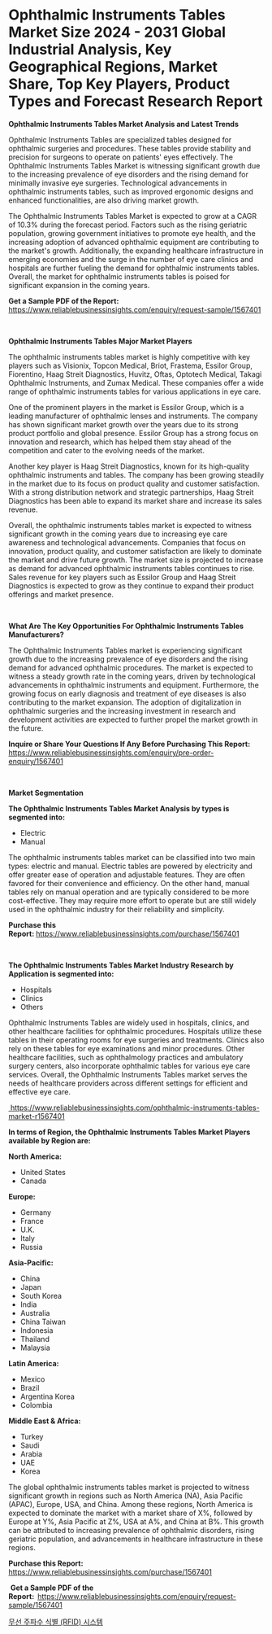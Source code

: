 <p><h1>Ophthalmic Instruments Tables Market Size 2024 - 2031 Global Industrial Analysis, Key Geographical Regions, Market Share, Top Key Players, Product Types and Forecast Research Report</h1></p><p><strong>Ophthalmic Instruments Tables Market Analysis and Latest Trends</strong></p>
<p><p>Ophthalmic Instruments Tables are specialized tables designed for ophthalmic surgeries and procedures. These tables provide stability and precision for surgeons to operate on patients' eyes effectively. The Ophthalmic Instruments Tables Market is witnessing significant growth due to the increasing prevalence of eye disorders and the rising demand for minimally invasive eye surgeries. Technological advancements in ophthalmic instruments tables, such as improved ergonomic designs and enhanced functionalities, are also driving market growth.</p><p>The Ophthalmic Instruments Tables Market is expected to grow at a CAGR of 10.3% during the forecast period. Factors such as the rising geriatric population, growing government initiatives to promote eye health, and the increasing adoption of advanced ophthalmic equipment are contributing to the market's growth. Additionally, the expanding healthcare infrastructure in emerging economies and the surge in the number of eye care clinics and hospitals are further fueling the demand for ophthalmic instruments tables. Overall, the market for ophthalmic instruments tables is poised for significant expansion in the coming years.</p></p>
<p><strong>Get a Sample PDF of the Report:&nbsp;</strong> <a href="https://www.reliablebusinessinsights.com/enquiry/request-sample/1567401">https://www.reliablebusinessinsights.com/enquiry/request-sample/1567401</a></p>
<p>&nbsp;</p>
<p><strong>Ophthalmic Instruments Tables Major Market Players</strong></p>
<p><p>The ophthalmic instruments tables market is highly competitive with key players such as Visionix, Topcon Medical, Briot, Frastema, Essilor Group, Fiorentino, Haag Streit Diagnostics, Huvitz, Oftas, Optotech Medical, Takagi Ophthalmic Instruments, and Zumax Medical. These companies offer a wide range of ophthalmic instruments tables for various applications in eye care. </p><p>One of the prominent players in the market is Essilor Group, which is a leading manufacturer of ophthalmic lenses and instruments. The company has shown significant market growth over the years due to its strong product portfolio and global presence. Essilor Group has a strong focus on innovation and research, which has helped them stay ahead of the competition and cater to the evolving needs of the market.</p><p>Another key player is Haag Streit Diagnostics, known for its high-quality ophthalmic instruments and tables. The company has been growing steadily in the market due to its focus on product quality and customer satisfaction. With a strong distribution network and strategic partnerships, Haag Streit Diagnostics has been able to expand its market share and increase its sales revenue.</p><p>Overall, the ophthalmic instruments tables market is expected to witness significant growth in the coming years due to increasing eye care awareness and technological advancements. Companies that focus on innovation, product quality, and customer satisfaction are likely to dominate the market and drive future growth. The market size is projected to increase as demand for advanced ophthalmic instruments tables continues to rise. Sales revenue for key players such as Essilor Group and Haag Streit Diagnostics is expected to grow as they continue to expand their product offerings and market presence.</p></p>
<p>&nbsp;</p>
<p><strong>What Are The Key Opportunities For Ophthalmic Instruments Tables Manufacturers?</strong></p>
<p><p>The Ophthalmic Instruments Tables market is experiencing significant growth due to the increasing prevalence of eye disorders and the rising demand for advanced ophthalmic procedures. The market is expected to witness a steady growth rate in the coming years, driven by technological advancements in ophthalmic instruments and equipment. Furthermore, the growing focus on early diagnosis and treatment of eye diseases is also contributing to the market expansion. The adoption of digitalization in ophthalmic surgeries and the increasing investment in research and development activities are expected to further propel the market growth in the future.</p></p>
<p><strong>Inquire or Share Your Questions If Any Before Purchasing This Report:</strong> <a href="https://www.reliablebusinessinsights.com/enquiry/pre-order-enquiry/1567401">https://www.reliablebusinessinsights.com/enquiry/pre-order-enquiry/1567401</a></p>
<p>&nbsp;</p>
<p><strong>Market Segmentation</strong></p>
<p><strong>The Ophthalmic Instruments Tables Market Analysis by types is segmented into:</strong></p>
<p><ul><li>Electric</li><li>Manual</li></ul></p>
<p><p>The ophthalmic instruments tables market can be classified into two main types: electric and manual. Electric tables are powered by electricity and offer greater ease of operation and adjustable features. They are often favored for their convenience and efficiency. On the other hand, manual tables rely on manual operation and are typically considered to be more cost-effective. They may require more effort to operate but are still widely used in the ophthalmic industry for their reliability and simplicity.</p></p>
<p><strong>Purchase this Report:&nbsp;</strong><a href="https://www.reliablebusinessinsights.com/purchase/1567401">https://www.reliablebusinessinsights.com/purchase/1567401</a></p>
<p>&nbsp;</p>
<p><strong>The Ophthalmic Instruments Tables Market Industry Research by Application is segmented into:</strong></p>
<p><ul><li>Hospitals</li><li>Clinics</li><li>Others</li></ul></p>
<p><p>Ophthalmic Instruments Tables are widely used in hospitals, clinics, and other healthcare facilities for ophthalmic procedures. Hospitals utilize these tables in their operating rooms for eye surgeries and treatments. Clinics also rely on these tables for eye examinations and minor procedures. Other healthcare facilities, such as ophthalmology practices and ambulatory surgery centers, also incorporate ophthalmic tables for various eye care services. Overall, the Ophthalmic Instruments Tables market serves the needs of healthcare providers across different settings for efficient and effective eye care.</p></p>
<p><a href="https://www.reliablebusinessinsights.com/ophthalmic-instruments-tables-market-r1567401">&nbsp;https://www.reliablebusinessinsights.com/ophthalmic-instruments-tables-market-r1567401</a></p>
<p><strong>In terms of Region, the Ophthalmic Instruments Tables Market Players available by Region are:</strong></p>
<p>
    <p> <strong> North America: </strong>
        <ul>
            <li>United States</li>
            <li>Canada</li>
        </ul>
        </p> 
    <p> <strong> Europe: </strong>
        <ul>
            <li>Germany</li>
            <li>France</li>
            <li>U.K.</li>
            <li>Italy</li>
            <li>Russia</li>
        </ul>
        </p> 
    <p> <strong> Asia-Pacific: </strong>
        <ul>
            <li>China</li>
            <li>Japan</li>
            <li>South Korea</li>
            <li>India</li>
            <li>Australia</li>
            <li>China Taiwan</li>
            <li>Indonesia</li>
            <li>Thailand</li>
            <li>Malaysia</li>
        </ul>
        </p> 
    <p> <strong> Latin America: </strong>
        <ul>
            <li>Mexico</li>
            <li>Brazil</li>
            <li>Argentina Korea</li>
            <li>Colombia</li>
        </ul>
        </p> 
    <p> <strong> Middle East & Africa: </strong>
        <ul>
            <li>Turkey</li>
            <li>Saudi</li>
            <li>Arabia</li>
            <li>UAE</li>
            <li>Korea</li>
        </ul>
    </p>
    </p>
<p><p>The global ophthalmic instruments tables market is projected to witness significant growth in regions such as North America (NA), Asia Pacific (APAC), Europe, USA, and China. Among these regions, North America is expected to dominate the market with a market share of X%, followed by Europe at Y%, Asia Pacific at Z%, USA at A%, and China at B%. This growth can be attributed to increasing prevalence of ophthalmic disorders, rising geriatric population, and advancements in healthcare infrastructure in these regions.</p></p>
<p><strong>Purchase this Report: </strong><a href="https://www.reliablebusinessinsights.com/purchase/1567401">https://www.reliablebusinessinsights.com/purchase/1567401</a></p>
<p>&nbsp;<strong>Get a Sample PDF of the Report:&nbsp;&nbsp;</strong><a href="https://www.reliablebusinessinsights.com/enquiry/request-sample/1567401">https://www.reliablebusinessinsights.com/enquiry/request-sample/1567401</a></p>
<p><strong></strong></p>
<p><p><a href="https://github.com/RichardLueilwitz787/Market-Research-Report-List-2/blob/main/647747083375.md">무선 주파수 식별 (RFID) 시스템</a></p></p>